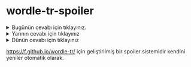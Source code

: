 # wordle-tr-spoiler

<details>
  <summary>Bugünün cevabı için tıklayınız.</summary>
  <br>
    <b> kucak </b>
</details>

<details>
  <summary>Yarının cevabı için tıklayınız</summary>
  <br>
   <b> lanse </b>
</details>

<details>
  <summary>Dünün cevabı için tıklayınız </summary>
  <br>
  <b> lavuk </b>
</details>

https://f.github.io/wordle-tr/ için geliştirilmiş bir spoiler sistemidir kendini yeniler otomatik olarak.

